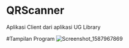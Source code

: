 # QRScanner
Aplikasi Client dari aplikasi UG Library

#Tampilan Program
![Screenshot_1587967869](https://user-images.githubusercontent.com/39235653/80339618-43589f80-8889-11ea-8faf-3a3691c670b3.png)


